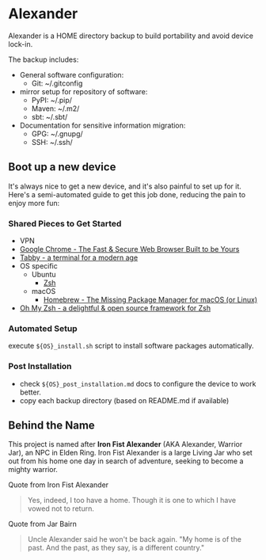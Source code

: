 # Alexander
Alexander is a HOME directory backup to build portability and avoid device lock-in.

The backup includes:
- General software configuration:
  - Git: ~/.gitconfig
- mirror setup for repository of software:
  - PyPI: ~/.pip/
  - Maven: ~/.m2/
  - sbt: ~/.sbt/
- Documentation for sensitive information migration:
  - GPG: ~/.gnupg/
  - SSH: ~/.ssh/


## Boot up a new device
It's always nice to get a new device, and it's also painful to set up for it. Here's a semi-automated guide to get this job 
done, reducing the pain to enjoy more fun:

### Shared Pieces to Get Started
- VPN
- [Google Chrome - The Fast & Secure Web Browser Built to be Yours](https://www.google.com/chrome/)
- [Tabby - a terminal for a modern age](https://tabby.sh/)
- OS specific
  - Ubuntu
    - [Zsh](https://github.com/ohmyzsh/ohmyzsh/wiki/Installing-ZSH)
  - macOS
    - [Homebrew - The Missing Package Manager for macOS (or Linux)](https://brew.sh/)
- [Oh My Zsh - a delightful & open source framework for Zsh](https://ohmyz.sh/)

### Automated Setup
execute `${OS}_install.sh` script to install software packages automatically.

### Post Installation
- check `${OS}_post_installation.md` docs to configure the device to work better.
- copy each backup directory (based on README.md if available)

## Behind the Name

This project is named after **Iron Fist Alexander** (AKA Alexander, Warrior Jar), an NPC in Elden Ring. 
Iron Fist Alexander is a large Living Jar who set out from his home one day in search of adventure, 
seeking to become a mighty warrior.


Quote from Iron Fist Alexander
> Yes, indeed, I too have a home. Though it is one to which I have vowed not to return.

Quote from Jar Bairn
> Uncle Alexander said he won't be back again. "My home is of the past. And the past, as they say, is a different country."

